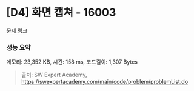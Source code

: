 # [D4] 화면 캡쳐 - 16003 

[문제 링크](https://swexpertacademy.com/main/code/problem/problemDetail.do?contestProbId=AYYAGjgqPgcDFARc) 

### 성능 요약

메모리: 23,352 KB, 시간: 158 ms, 코드길이: 1,307 Bytes



> 출처: SW Expert Academy, https://swexpertacademy.com/main/code/problem/problemList.do
